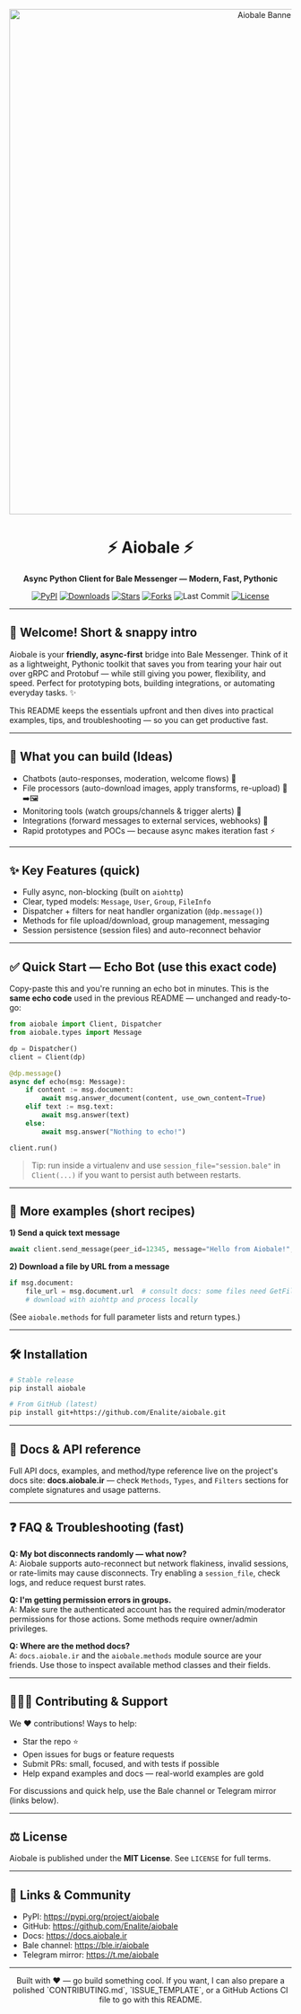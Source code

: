 <p align="center">
  <img src="https://i.postimg.cc/Ssg1Tfhr/banner.png" alt="Aiobale Banner" width="900">
</p>

<h1 align="center">⚡ Aiobale ⚡</h1>
<p align="center"><strong>Async Python Client for Bale Messenger — Modern, Fast, Pythonic</strong></p>

<p align="center">
  <a href="https://pypi.org/project/aiobale"><img src="https://img.shields.io/pypi/v/aiobale?color=brightgreen&logo=pypi" alt="PyPI"></a>
  <a href="https://pepy.tech/project/aiobale"><img src="https://static.pepy.tech/badge/aiobale" alt="Downloads"></a>
  <a href="https://github.com/Enalite/aiobale"><img src="https://img.shields.io/github/stars/Enalite/aiobale?style=social" alt="Stars"></a>
  <a href="https://github.com/Enalite/aiobale"><img src="https://img.shields.io/github/forks/Enalite/aiobale?style=social" alt="Forks"></a>
  <img src="https://img.shields.io/github/last-commit/Enalite/aiobale" alt="Last Commit">
  <a href="LICENSE"><img src="https://img.shields.io/badge/License-MIT-yellow?logo=open-source-initiative" alt="License"></a>
</p>

---

## 🎉 Welcome! Short & snappy intro

Aiobale is your **friendly, async-first** bridge into Bale Messenger. Think of it as a lightweight, Pythonic toolkit that saves you from tearing your hair out over gRPC and Protobuf — while still giving you power, flexibility, and speed. Perfect for prototyping bots, building integrations, or automating everyday tasks. ✨

This README keeps the essentials upfront and then dives into practical examples, tips, and troubleshooting — so you can get productive fast.

---

## 🚀 What you can build (Ideas)

- Chatbots (auto-responses, moderation, welcome flows) 🤖  
- File processors (auto-download images, apply transforms, re-upload) 📁➡️🖼️  
- Monitoring tools (watch groups/channels & trigger alerts) 🔔  
- Integrations (forward messages to external services, webhooks) 🔗  
- Rapid prototypes and POCs — because async makes iteration fast ⚡

---

## ✨ Key Features (quick)

- Fully async, non-blocking (built on `aiohttp`)  
- Clear, typed models: `Message`, `User`, `Group`, `FileInfo`  
- Dispatcher + filters for neat handler organization (`@dp.message()`)  
- Methods for file upload/download, group management, messaging  
- Session persistence (session files) and auto-reconnect behavior

---

## ✅ Quick Start — Echo Bot (use this exact code)

Copy-paste this and you're running an echo bot in minutes. This is the **same echo code** used in the previous README — unchanged and ready-to-go:

```python
from aiobale import Client, Dispatcher
from aiobale.types import Message

dp = Dispatcher()
client = Client(dp)

@dp.message()
async def echo(msg: Message):
    if content := msg.document:
        await msg.answer_document(content, use_own_content=True)
    elif text := msg.text:
        await msg.answer(text)
    else:
        await msg.answer("Nothing to echo!")

client.run()
```

> Tip: run inside a virtualenv and use `session_file="session.bale"` in `Client(...)` if you want to persist auth between restarts.

---

## 🧪 More examples (short recipes)

**1) Send a quick text message**

```python
await client.send_message(peer_id=12345, message="Hello from Aiobale!", chat_type=1)
```

**2) Download a file by URL from a message**

```python
if msg.document:
    file_url = msg.document.url  # consult docs: some files need GetFileUrl method
    # download with aiohttp and process locally
```


(See `aiobale.methods` for full parameter lists and return types.)

---

## 🛠 Installation

```bash
# Stable release
pip install aiobale

# From GitHub (latest)
pip install git+https://github.com/Enalite/aiobale.git
```

---

## 🧭 Docs & API reference

Full API docs, examples, and method/type reference live on the project's docs site: **docs.aiobale.ir** — check `Methods`, `Types`, and `Filters` sections for complete signatures and usage patterns.

---

## ❓ FAQ & Troubleshooting (fast)

**Q: My bot disconnects randomly — what now?**  
A: Aiobale supports auto-reconnect but network flakiness, invalid sessions, or rate-limits may cause disconnects. Try enabling a `session_file`, check logs, and reduce request burst rates.

**Q: I'm getting permission errors in groups.**  
A: Make sure the authenticated account has the required admin/moderator permissions for those actions. Some methods require owner/admin privileges.

**Q: Where are the method docs?**  
A: `docs.aiobale.ir` and the `aiobale.methods` module source are your friends. Use those to inspect available method classes and their fields.

---

## 🧑‍🤝‍🧑 Contributing & Support

We ❤️ contributions! Ways to help:

- Star the repo ⭐  
- Open issues for bugs or feature requests  
- Submit PRs: small, focused, and with tests if possible  
- Help expand examples and docs — real-world examples are gold

For discussions and quick help, use the Bale channel or Telegram mirror (links below).

---

## ⚖️ License

Aiobale is published under the **MIT License**. See `LICENSE` for full terms.

---

## 🔗 Links & Community

- PyPI: https://pypi.org/project/aiobale  
- GitHub: https://github.com/Enalite/aiobale  
- Docs: https://docs.aiobale.ir  
- Bale channel: https://ble.ir/aiobale  
- Telegram mirror: https://t.me/aiobale

---

<p align="center">
  Built with ❤️ — go build something cool. If you want, I can also prepare a polished `CONTRIBUTING.md`, `ISSUE_TEMPLATE`, or a GitHub Actions CI file to go with this README.
</p>
